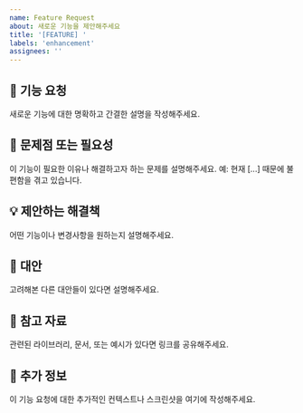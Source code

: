 ```yaml
---
name: Feature Request
about: 새로운 기능을 제안해주세요
title: '[FEATURE] '
labels: 'enhancement'
assignees: ''
---
```


## 🚀 기능 요청
새로운 기능에 대한 명확하고 간결한 설명을 작성해주세요.

## 🤔 문제점 또는 필요성
이 기능이 필요한 이유나 해결하고자 하는 문제를 설명해주세요.
예: 현재 [...] 때문에 불편함을 겪고 있습니다.

## 💡 제안하는 해결책
어떤 기능이나 변경사항을 원하는지 설명해주세요.

## 🔄 대안
고려해본 다른 대안들이 있다면 설명해주세요.

## 📖 참고 자료
관련된 라이브러리, 문서, 또는 예시가 있다면 링크를 공유해주세요.

## 💭 추가 정보
이 기능 요청에 대한 추가적인 컨텍스트나 스크린샷을 여기에 작성해주세요. 